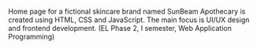 Home page for a fictional skincare brand named SunBeam Apothecary is created using HTML, CSS and JavaScript. The main focus is UI/UX design and frontend development. 
(EL Phase 2, I semester, Web Application Programming)
